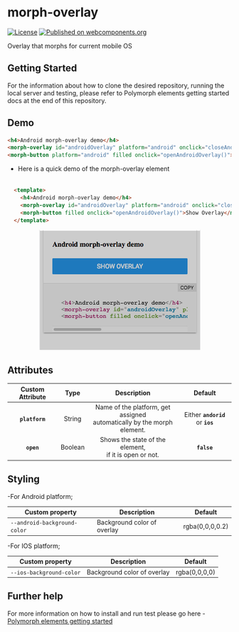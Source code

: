 # morph-overlay

[![License](https://img.shields.io/badge/License-Apache%202.0-blue.svg)](https://opensource.org/licenses/Apache-2.0) [![Published on webcomponents.org](https://img.shields.io/badge/webcomponents.org-published-blue.svg)](https://www.webcomponents.org/element/PolymerElements/paper-progress)

Overlay that morphs for current mobile OS

## Getting Started

For the information about how to clone the desired repository, running the local server and testing, please refer to Polymorph elements getting started docs at the end of this repository.

## Demo

<!---
```
<custom-element-demo>
  <template>
    <script src="../webcomponentsjs/webcomponents-lite.js"></script>
    <link rel="import" href="../morph-shared-colors/morph-shared-colors.html">
    <link rel="import" href="../morph-shared-styles/morph-shared-styles.html">
    <link rel="import" href="../morph-button/morph-button.html">
    <link rel="import" href="morph-overlay.html">
    <script>
      //Open and closes Android overlay
      function openAndroidOverlay() {
        document.getElementById('androidOverlay').setAttribute("open", true);
      }
      function closeAndroidOverlay () {
        var androidOverlay = document.getElementById('androidOverlay');
        if (androidOverlay.hasAttribute("open")) {
          androidOverlay.removeAttribute("open");
        }
      }
    </script>
    <next-code-block></next-code-block>
  </template>
</custom-element-demo>
```
-->
```html
<h4>Android morph-overlay demo</h4>
<morph-overlay id="androidOverlay" platform="android" onclick="closeAndroidOverlay()"></morph-overlay>
<morph-button platform="android" filled onclick="openAndroidOverlay()">Show Overlay</morph-button>
```

- Here is a quick demo of the morph-overlay element

```html

  <template>
    <h4>Android morph-overlay demo</h4>
    <morph-overlay id="androidOverlay" platform="android" onclick="closeAndroidOverlay()"></morph-overlay>
    <morph-button filled onclick="openAndroidOverlay()">Show Overlay</morph-button>
  </template>

```

  <p align="center" >
    <img src="./demo-images/morph-overlay-demo.png" alt="morph sidebar demo image" />
  </p>

## Attributes

|      Custom Attribute      |   Type  |                                   Description                                  |              Default              |
|:--------------------------:|:-------:|:------------------------------------------------------------------------------:|:---------------------------------:|
|       **`platform`**       |  String | Name of the platform, get assigned<br> automatically by the morph element.     | Either **`andorid`** or **`ios`** |
| **`open`** |  Boolean | Shows the state of the element,<br> if it is open or not.  | **`false`**                       |

## Styling

-For Android platform;

Custom property                  | Description                            | Default
---------------------------------|----------------------------------------|--------------------
`--android-background-color`     | Background color of overlay            | rgba(0,0,0,0.2)

-For IOS platform;

Custom property                  | Description                            | Default
---------------------------------|----------------------------------------|--------------------
`--ios-background-color`         | Background color of overlay            | rgba(0,0,0,0)

## Further help

For more information on how to install and run test please go here - [Polymorph elements getting started]

[Polymorph elements getting started]: https://github.com/moduware/polymorph-components/blob/master/INFO.md

